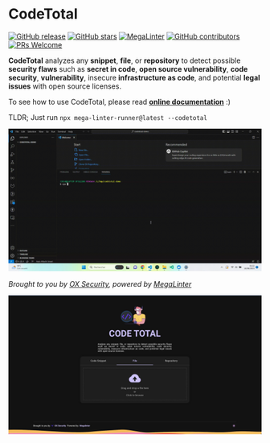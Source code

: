 # CodeTotal

[![GitHub release](https://img.shields.io/github/v/release/oxsecurity/codetotal?sort=semver)](https://github.com/oxsecurity/codetotal/releases)
[![GitHub stars](https://img.shields.io/github/stars/oxsecurity/codetotal?cacheSeconds=3600)](https://github.com/oxsecurity/codetotal/stargazers/)
[![MegaLinter](https://github.com/oxsecurity/codetotal/workflows/MegaLinter/badge.svg?branch=main)](https://github.com/oxsecurity/codetotal/actions?query=workflow%3AMegaLinter+branch%3Amain)
[![GitHub contributors](https://img.shields.io/github/contributors/oxsecurity/codetotal.svg)](https://github.com/oxsecurity/codetotal/graphs/contributors/)
[![PRs Welcome](https://img.shields.io/badge/PRs-welcome-brightgreen.svg?style=flat-square)](http://makeapullrequest.com)

**CodeTotal** analyzes any **snippet**, **file**, or **repository** to detect possible **security flaws** such as **secret in code**, **open source vulnerability**, **code security**, **vulnerability**, insecure **infrastructure as code**, and potential **legal issues** with open source licenses.

To see how to use CodeTotal, please read [**online documentation**](https://codetotal.io) :)

TLDR; Just run `npx mega-linter-runner@latest --codetotal`

![CodeTotal Screenshot](docs/assets/images/quick-start.gif "QuickStart recording")

_Brought to you by [OX Security](https://ox.security), powered by [MegaLinter](https://megalinter.io)_

[![CodeTotal Screenshot](docs/assets/images/screen.jpg "A screenshot from the app")](https://codetotal.io)


